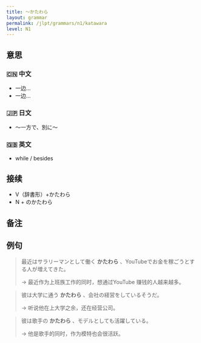 ```yaml
---
title: 〜かたわら
layout: grammar
permalink: /jlpt/grammars/n1/katawara
level: N1
---
```


## 意思

### 🇨🇳 中文

- 一边…
- 一边…

### 🇯🇵 日文

- 〜一方で、別に〜

### 🇬🇧 英文

- while / besides

## 接续

- V（辞書形）+かたわら
- N + のかたわら

## 备注


## 例句

> 最近はサラリーマンとして働く **かたわら** 、YouTubeでお金を稼ごうとする人が増えてきた。
>
> → 最近作为上班族工作的同时，想通过YouTube 赚钱的人越来越多。

> 彼は大学に通う **かたわら** 、会社の経営をしているそうだ。
>
> → 听说他在上大学之余，还在经营公司。

> 彼は歌手の **かたわら** 、モデルとしても活躍している。
>
> → 他是歌手的同时，作为模特也会很活跃。

